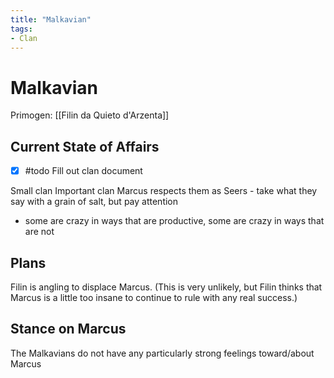 ```yaml
---
title: "Malkavian"
tags:
- Clan
---
```


# Malkavian
Primogen: [[Filin da Quieto d'Arzenta]]

## Current State of Affairs
- [x] #todo Fill out clan document

Small clan
Important clan
Marcus respects them as Seers - take what they say with a grain of salt, but pay attention
- some are crazy in ways that are productive, some are crazy in ways that are not

## Plans
Filin is angling to displace Marcus. (This is very unlikely, but Filin thinks that Marcus is a little too insane to continue to rule with any real success.)

## Stance on Marcus

The Malkavians do not have any particularly strong feelings toward/about Marcus